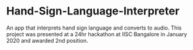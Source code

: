 # Hand-Sign-Language-Interpreter
An app that interprets hand sign language and converts to audio. 
This project was presented at a 24hr hackathon at IISC Bangalore in January 2020 and awarded 2nd position.
